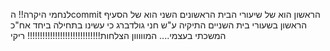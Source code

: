 לנחמי היקרה!!
הcommit הראשון הוא של שיעורי הבית הראשונים 
השני הוא של הסעיף הראשון בשעורי בית השניים 
התיקיה ע"ש חני גולדברג כי עשינו בתחילה ביחד
אח"כ המשכתי בעצמי....
המווווון הצלחות!!!!!!!!!!!!!!!!!!!!!!!!!!!!!
ריקי

